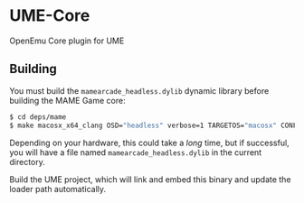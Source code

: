 UME-Core
========

OpenEmu Core plugin for UME

Building
--------

You must build the `mamearcade_headless.dylib` dynamic library before building the MAME Game core:

```sh
$ cd deps/mame
$ make macosx_x64_clang OSD="headless" verbose=1 TARGETOS="macosx" CONFIG="release" TARGET=mame SUBTARGET=arcade MACOSX_DEPLOYMENT_TARGET=12.4 -j8
```

Depending on your hardware, this could take a _long_ time, but if successful, you will have a file named `mamearcade_headless.dylib` in the current directory.

Build the UME project, which will link and embed this binary and update the loader path automatically.

